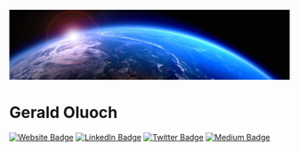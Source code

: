 [![Gerald's GitHub Banner](./assets/1625242100629.png)](https://geraldoluoch.com)

# Gerald Oluoch
[![Website Badge](https://img.shields.io/badge/LinkedIn-Profile-informational?style=flat&logo=website&logoColor=white&color=1CA2F1)](https://linkedin.com/in/geraldoluoch/)
[![LinkedIn Badge](https://img.shields.io/badge/LinkedIn-Profile-informational?style=flat&logo=linkedin&logoColor=white&color=1CA2F1)](https://linkedin.com/in/geraldoluoch/)
[![Twitter Badge](https://img.shields.io/badge/Twitter-Profile-informational?style=flat&logo=twitter&logoColor=white&color=1CA2F1)](https://twitter.com/geraldoluoch_)
[![Medium Badge](https://img.shields.io/badge/Medium-Profile-informational?style=flat&logo=medium&logoColor=white&color=1CA2F1)](https://geraldoluoch.medium.com/)




